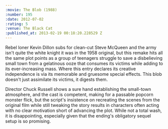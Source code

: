 ```yaml
--- 
:movie: The Blob (1988)
:number: 195
:date: 2012-07-02
:rating: 5
:venue: The Black Cat
:published_at: 2013-02-19 00:18:20.228529 Z
---
```

Rebel loner Kevin Dillon subs for clean-cut Steve McQueen and the army isn't quite the white knight it was in the 1958 original, but this remake hits all the same plot points as a group of teenagers struggle to save a disbelieving small town from a gelatinous ooze that consumes its victims while adding to its ever-increasing mass. Where this entry declares its creative independence is via its memorable and gruesome special effects. This blob doesn't just assimilate its victims, it digests them.

Director Chuck Russell shows a sure hand establishing the small-town atmosphere, and the cast is competent, making for a passable popcorn monster flick, but the script's insistence on recreating the scenes from the original film while still tweaking the story results in characters often acting with no clear motivation short of advancing the plot. While not a total wash, it is disappointing, especially given that the ending's obligatory sequel setup is so promising.

